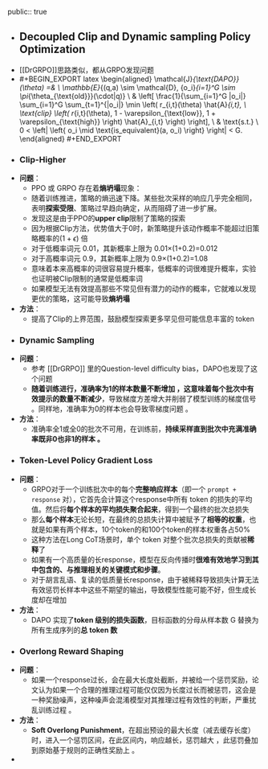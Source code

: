 public:: true

- ## Decoupled Clip and Dynamic sampling Policy Optimization
- [[DrGRPO]]思路类似，都从GRPO发现问题
- #+BEGIN_EXPORT latex
  \begin{aligned}
  \mathcal{J}_{\text{DAPO}}(\theta) =& \ \mathbb{E}_{(q,a) \sim \mathcal{D}, \{o_i\}_{i=1}^G \sim \pi_{\theta_{\text{old}}}(\cdot|q)} \\
  & \left[ \frac{1}{\sum_{i=1}^G |o_i|} \sum_{i=1}^G \sum_{t=1}^{|o_i|} \min \left( r_{i,t}(\theta) \hat{A}_{i,t}, \ \text{clip} \left( r_{i,t}(\theta), 1 - \varepsilon_{\text{low}}, 1 + \varepsilon_{\text{high}} \right) \hat{A}_{i,t} \right) \right], \\
  & \text{s.t.} \ 0 < \left| \left\{ o_i \mid \text{is\_equivalent}(a, o_i) \right\} \right| < G.
  \end{aligned}
  #+END_EXPORT
- ### Clip-Higher
- **问题**：
	- PPO 或 GRPO 存在着**熵坍塌**现象：
	- 随着训练推进，策略的熵迅速下降。某些批次采样的响应几乎完全相同，表明**探索受限**、策略过早趋向确定，从而阻碍了进一步扩展。
	- 发现这是由于PPO的**upper clip**限制了策略的探索
	- 因为根据Clip方法，优势值大于0时，新策略提升该动作概率不能超过旧策略概率的$(1+ϵ)$ 倍
	- 对于低概率词元 0.01，其新概率上限为 0.01×(1+0.2)=0.012
	- 对于高概率词元 0.9，其新概率上限为 0.9×(1+0.2)=1.08
	- 意味着本来高概率的词很容易提升概率，低概率的词很难提升概率，实验也证明被Clip限制的通常是低概率词
	- 如果模型无法有效提高那些不常见但有潜力的动作的概率，它就难以发现更优的策略，这可能导致**熵坍塌**
- **方法**：
	- 提高了Clip的上界范围，鼓励模型探索更多罕见但可能信息丰富的 token
- ### Dynamic Sampling
- **问题**：
	- 参考 [[DrGRPO]] 里的Question-level difficulty bias，DAPO也发现了这个问题
	- **随着训练进行，准确率为1的样本数量不断增加 ，这意味着每个批次中有效提示的数量不断减少**，导致梯度方差增大并削弱了模型训练的梯度信号 。同样地，准确率为0的样本也会导致零梯度问题 。
- **方法**：
	- 准确率全1或全0的批次不可用，在训练前，**持续采样直到批次中充满准确率既非0也非1的样本 。**
- ### Token-Level Policy Gradient Loss
- **问题**：
	- GRPO对于一个训练批次中的每个**完整响应样本**（即一个 `prompt + response` 对），它首先会计算这个response中所有 token 的损失的平均值。然后将**每个样本的平均损失聚合起来**，得到一个最终的批次总损失
	- 那么**每个样本**无论长短，在最终的总损失计算中被赋予了**相等的权重**，也就是如果有两个样本，10个token的和100个token的样本权重各占50%
	- 这种方法在Long CoT场景时，单个 token 对整个批次总损失的贡献被**稀释**了
	- 如果有一个高质量的长response，模型在反向传播时**很难有效地学习到其中包含的、与推理相关的关键模式和步骤**。
	- 对于胡言乱语、复读的低质量长response，由于被稀释导致损失计算无法有效惩罚长样本中这些不期望的输出，导致模型性能可能不好，但生成长度却在增加
- **方法**：
	- DAPO 实现了**token 级别的损失函数**，目标函数的分母从样本数 G 替换为所有生成序列的**总 token 数**
- ### Overlong Reward Shaping
- **问题**：
	- 如果一个response过长，会在最大长度处截断，并被给一个惩罚奖励，论文认为如果一个合理的推理过程可能仅仅因为长度过长而被惩罚，这会是一种奖励噪声，这种噪声会混淆模型对其推理过程有效性的判断，严重扰乱训练过程 。
- **方法**：
	- **Soft Overlong Punishment**，在超出预设的最大长度（减去缓存长度）时，进入一个惩罚区间，在此区间内，响应越长，惩罚越大 ，此惩罚叠加到原始基于规则的正确性奖励上 。
-